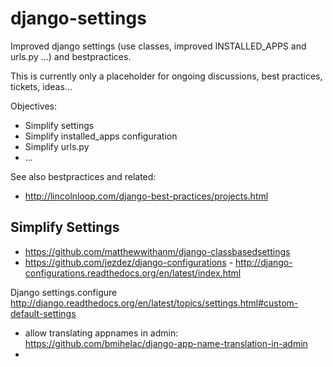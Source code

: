 django-settings
===============

Improved django settings (use classes, improved INSTALLED_APPS and urls.py ...) and bestpractices.

This is currently only a placeholder for ongoing discussions, best practices, tickets, ideas...

Objectives:

 * Simplify settings
 * Simplify installed_apps configuration
 * Simplify urls.py
 * ...

See also bestpractices and related:

 * http://lincolnloop.com/django-best-practices/projects.html

Simplify Settings
-----------------

 * https://github.com/matthewwithanm/django-classbasedsettings
 * https://github.com/jezdez/django-configurations - http://django-configurations.readthedocs.org/en/latest/index.html

Django settings.configure http://django.readthedocs.org/en/latest/topics/settings.html#custom-default-settings

 * allow translating appnames in admin: https://github.com/bmihelac/django-app-name-translation-in-admin
 * 
